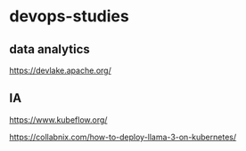 # devops-studies

## data analytics

https://devlake.apache.org/

## IA

https://www.kubeflow.org/

https://collabnix.com/how-to-deploy-llama-3-on-kubernetes/
